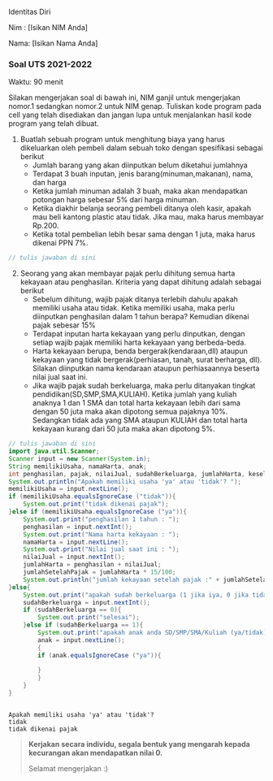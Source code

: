 Identitas Diri

Nim : [Isikan NIM Anda]

Nama: [Isikan Nama Anda]

### Soal UTS 2021-2022
Waktu: 90 menit

Silakan mengerjakan soal di bawah ini, NIM ganjil untuk mengerjakan nomor.1 sedangkan nomor.2 untuk NIM genap. Tuliskan
kode program pada cell yang telah disediakan dan jangan lupa untuk menjalankan hasil kode program yang telah dibuat.

1. Buatlah sebuah program untuk menghitung biaya yang harus dikeluarkan oleh pembeli dalam sebuah toko dengan spesifikasi sebagai berikut
    + Jumlah barang yang akan diinputkan belum diketahui jumlahnya
    + Terdapat 3 buah inputan, jenis barang(minuman,makanan), nama, dan harga
    + Ketika jumlah minuman adalah 3 buah, maka akan mendapatkan potongan harga sebesar 5% dari harga minuman.
    + Ketika diakhir belanja seorang pembeli ditanya oleh kasir, apakah mau beli kantong plastic atau tidak. Jika mau, maka harus membayar Rp.200.
    + Ketika total pembelian lebih besar sama dengan 1 juta, maka harus dikenai PPN 7%.


```Java
// tulis jawaban di sini
```

2.	Seorang yang akan membayar pajak perlu dihitung semua harta kekayaan atau penghasilan. Kriteria yang dapat dihitung adalah sebagai berikut
    + Sebelum dihitung, wajib pajak ditanya terlebih dahulu apakah memiliki usaha atau tidak. Ketika memiliki usaha, maka perlu diinputkan penghasilan dalam 1 tahun berapa? Kemudian dikenai pajak sebesar 15%
    + Terdapat inputan harta kekayaan yang perlu dinputkan, dengan setiap wajib pajak memiliki harta kekayaan yang berbeda-beda.
    + Harta kekayaan berupa, benda bergerak(kendaraan,dll) ataupun kekayaan yang tidak bergerak(perhiasan, tanah, surat berharga, dll). Silakan diinputkan nama kendaraan ataupun perhiasaannya beserta nilai jual saat ini.
    + Jika wajib pajak sudah berkeluarga, maka perlu ditanyakan tingkat pendidikan(SD,SMP,SMA,KULIAH). Ketika jumlah yang kuliah anaknya 1 dan 1 SMA dan total harta kekayaan lebih dari sama dengan 50 juta maka akan dipotong semua pajaknya 10%. Sedangkan tidak ada yang SMA ataupun KULIAH dan total harta kekayaan kurang dari 50 juta maka akan dipotong 5%.


```Java
// tulis jawaban di sini
import java.util.Scanner;
Scanner input = new Scanner(System.in);
String memilikiUsaha, namaHarta, anak;
int penghasilan, pajak, nilaiJual, sudahBerkeluarga, jumlahHarta, keseluruhan jumlahSetelahPajak, anak;
System.out.println("Apakah memiliki usaha 'ya' atau 'tidak'? ");
memilikiUsaha = input.nextLine();
if (memilikiUsaha.equalsIgnoreCase ("tidak")){
    System.out.print("tidak dikenai pajak");
}else if (memilikiUsaha.equalsIgnoreCase ("ya")){
    System.out.print("penghasilan 1 tahun : ");
    penghasilan = input.nextInt();
    System.out.print("Nama harta kekayaan : ");
    namaHarta = input.nextLine();
    System.out.print("Nilai jual saat ini : ");
    nilaiJual = input.nextInt();
    jumlahHarta = penghasilan + nilaiJual;
    jumlahSetelahPajak = jumlahHarta * 15/100;
    System.out.println("jumlah kekayaan setelah pajak :" + jumlahSetelahPajak);
}else{
    System.out.print("apakah sudah berkeluarga (1 jika iya, 0 jika tidak)" );
    sudahBerkeluarga = input.nextInt();
    if (sudahBerkeluarga == 0){
        System.out.print("selesai");    
    }else if (sudahBerkeluarga == 1){
        System.out.print("apakah anak anda SD/SMP/SMA/Kuliah (ya/tidak) : ");
        anak = input.nextLine();
        {
        if (anak.equalsIgnoreCase ("ya")){
            
        }
        }
    }
}



```

    Apakah memiliki usaha 'ya' atau 'tidak'? 
    tidak
    tidak dikenai pajak

> **Kerjakan secara individu, segala bentuk yang mengarah kepada kecurangan akan mendapatkan nilai 0.**
>
> Selamat mengerjakan :)

